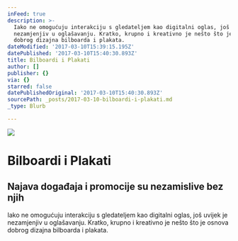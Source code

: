 ```yaml
---
inFeed: true
description: >-
  Iako ne omogućuju interakciju s gledateljem kao digitalni oglas, još uvijek je
  nezamjenjiv u oglašavanju. Kratko, krupno i kreativno je nešto što je osnova
  dobrog dizajna bilboarda i plakata.
dateModified: '2017-03-10T15:39:15.195Z'
datePublished: '2017-03-10T15:40:30.893Z'
title: Bilboardi i Plakati
author: []
publisher: {}
via: {}
starred: false
datePublishedOriginal: '2017-03-10T15:40:30.893Z'
sourcePath: _posts/2017-03-10-bilboardi-i-plakati.md
_type: Blurb

---
```

![](https://the-grid-user-content.s3-us-west-2.amazonaws.com/68e75cc5-76a2-48b3-b9f3-ac3c09b0ea66.jpg)

# Bilboardi i Plakati

## Najava događaja i promocije su nezamislive bez njih

Iako ne omogućuju interakciju s gledateljem kao digitalni oglas, još uvijek je nezamjenjiv u oglašavanju. Kratko, krupno i kreativno je nešto što je osnova dobrog dizajna bilboarda i plakata.